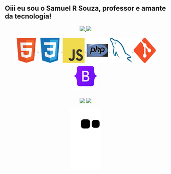 ## Oiii eu sou o Samuel R Souza, professor e amante da tecnologia!


<div align="center">
  <a href="https://github.com/samuelsouzzza">
  <img height="160em" src="https://github-readme-stats.vercel.app/api?username=samuelsouzzza&show_icons=true&theme=tokyonight&include_all_commits=true&count_private=true"/>
  <img height="160em" src="https://github-readme-stats.vercel.app/api/top-langs/?username=samuelsouzzza&layout=compact&langs_count=7&theme=tokyonight"/>
</div>
  
  
<div align="center"style="display: inline_block"><br>


 
  <img align="center" alt="Rafa-HTML" height="80" width="70" src="https://raw.githubusercontent.com/devicons/devicon/master/icons/html5/html5-original.svg">
  <img align="center" alt="Rafa-CSS" height="80" width="70" src="https://raw.githubusercontent.com/devicons/devicon/master/icons/css3/css3-original.svg">
  <img align="center" alt="Rafa-Js" height="80" width="70" src="https://raw.githubusercontent.com/devicons/devicon/master/icons/javascript/javascript-original.svg">
  <img align="center" alt="Rafa-Js" height="80" width="70" src="https://raw.githubusercontent.com/devicons/devicon/master/icons/php/php-original.svg">
  <img align="center" alt="Rafa-Js" height="80" width="70" src="https://raw.githubusercontent.com/devicons/devicon/master/icons/mysql/mysql-original.svg">
  <img align="center" alt="Rafa-Js" height="80" width="70" src="https://raw.githubusercontent.com/devicons/devicon/master/icons/git/git-original.svg">
   <img align="center" alt="Rafa-Js" height="80" width="70" src="https://raw.githubusercontent.com/devicons/devicon/master/icons/bootstrap/bootstrap-original.svg">



</div>
  
  ##
 
<div align="center"> 
  

 	
 
  <a href = "mailto:rssamuel17@gmail.com"><img src="https://img.shields.io/badge/-Gmail-%23333?style=for-the-badge&logo=gmail&logoColor=white" target="_blank"></a>
  <a href="https://www.linkedin.com/in/samuel-r-souza-1111b619a" target="_blank"><img src="https://img.shields.io/badge/-LinkedIn-%230077B5?style=for-the-badge&logo=linkedin&logoColor=white" target="_blank"></a> 
 
  ![Snake animation](https://github.com/rafaballerini/rafaballerini/blob/output/github-contribution-grid-snake.svg)
 
</div>
